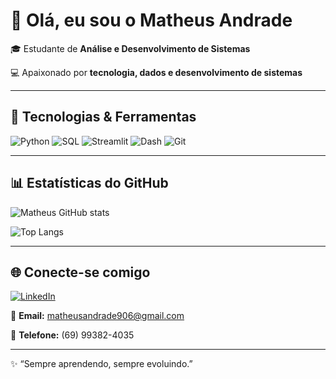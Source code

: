 # 👋 Olá, eu sou o Matheus Andrade

🎓 Estudante de **Análise e Desenvolvimento de Sistemas**

💻 Apaixonado por **tecnologia, dados e desenvolvimento de sistemas**

---

## 🚀 Tecnologias & Ferramentas

![Python](https://img.shields.io/badge/Python-3776AB?style=for-the-badge\&logo=python\&logoColor=white)
![SQL](https://img.shields.io/badge/SQL-003B57?style=for-the-badge\&logo=database\&logoColor=white)
![Streamlit](https://img.shields.io/badge/Streamlit-FF4B4B?style=for-the-badge\&logo=streamlit\&logoColor=white)
![Dash](https://img.shields.io/badge/Dash-008DE4?style=for-the-badge\&logo=plotly\&logoColor=white)
![Git](https://img.shields.io/badge/Git-F05032?style=for-the-badge\&logo=git\&logoColor=white)


---


## 📊 Estatísticas do GitHub  

![Matheus GitHub stats](https://github-readme-stats.vercel.app/api?username=matheusandrade906&show_icons=true&theme=radical)  

![Top Langs](https://github-readme-stats.vercel.app/api/top-langs/?username=matheusandrade906&layout=compact&theme=radical)


---

## 🌐 Conecte-se comigo

[![LinkedIn](https://img.shields.io/badge/LinkedIn-0077B5?style=for-the-badge\&logo=linkedin\&logoColor=white)](https://www.linkedin.com/in/matheus-andrade-6b86a9210)

📧 **Email:** [matheusandrade906@gmail.com](mailto:matheusandrade906@gmail.com)

📱 **Telefone:** (69) 99382-4035

---

✨ “Sempre aprendendo, sempre evoluindo.”
